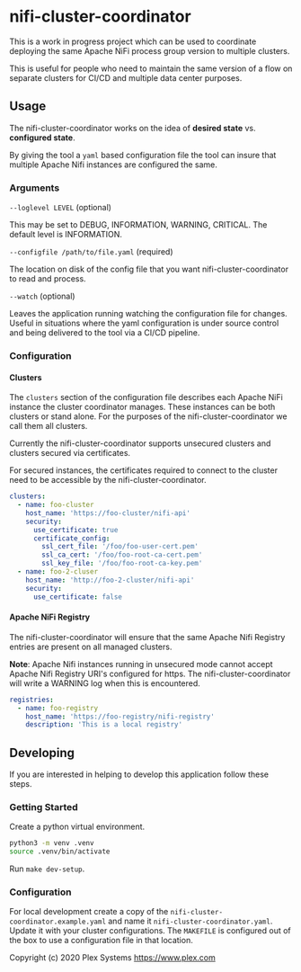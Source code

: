 # nifi-cluster-coordinator

This is a work in progress project which can be used to coordinate deploying the same Apache NiFi process group version to multiple clusters.

This is useful for people who need to maintain the same version of a flow on separate clusters for CI/CD and multiple data center purposes.

## Usage

The nifi-cluster-coordinator works on the idea of __desired state__ vs. __configured state__.

By giving the tool a `yaml` based configuration file the tool can insure that multiple Apache Nifi instances are configured the same.

### Arguments

`--loglevel LEVEL` (optional)

This may be set to DEBUG, INFORMATION, WARNING, CRITICAL.  The default level is INFORMATION.

`--configfile /path/to/file.yaml` (required)

The location on disk of the config file that you want nifi-cluster-coordinator to read and process.

`--watch` (optional)

Leaves the application running watching the configuration file for changes.  Useful in situations where the yaml configuration is under source control and being delivered to the tool via a CI/CD pipeline.

### Configuration

#### Clusters

The `clusters` section of the configuration file describes each Apache NiFi instance the cluster coordinator manages.  These instances can be both clusters or stand alone.  For the purposes of the nifi-cluster-coordinator we call them all clusters.

Currently the nifi-cluster-coordinator supports unsecured clusters and clusters secured via certificates.

For secured instances, the certificates required to connect to the cluster need to be accessible by the nifi-cluster-coordinator.

```yaml
clusters:
  - name: foo-cluster
    host_name: 'https://foo-cluster/nifi-api'
    security:
      use_certificate: true
      certificate_config:
        ssl_cert_file: '/foo/foo-user-cert.pem'
        ssl_ca_cert: '/foo/foo-root-ca-cert.pem'
        ssl_key_file: '/foo/foo-root-ca-key.pem'
  - name: foo-2-cluser
    host_name: 'http://foo-2-cluster/nifi-api'
    security:
      use_certificate: false
```

#### Apache NiFi Registry

The nifi-cluster-coordinator will ensure that the same Apache Nifi Registry entries are present on all managed clusters.

__Note__: Apache Nifi instances running in unsecured mode cannot accept Apache Nifi Registry URI's configured for https.  The nifi-cluster-coordinator will write a WARNING log when this is encountered.

```yaml
registries:
  - name: foo-registry
    host_name: 'https://foo-registry/nifi-registry'
    description: 'This is a local registry'
```

## Developing

If you are interested in helping to develop this application follow these steps.

### Getting Started

Create a python virtual environment.

```sh
python3 -m venv .venv
source .venv/bin/activate
```

Run `make dev-setup`.

### Configuration

For local development create a copy of the `nifi-cluster-coordinator.example.yaml` and name it `nifi-cluster-coordinator.yaml`. Update it with your cluster configurations.  The `MAKEFILE` is configured out of the box to use a configuration file in that location.

Copyright (c) 2020 Plex Systems https://www.plex.com
